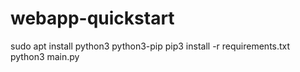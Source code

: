 # webapp-quickstart

sudo apt install python3 python3-pip
pip3 install -r requirements.txt
python3 main.py
